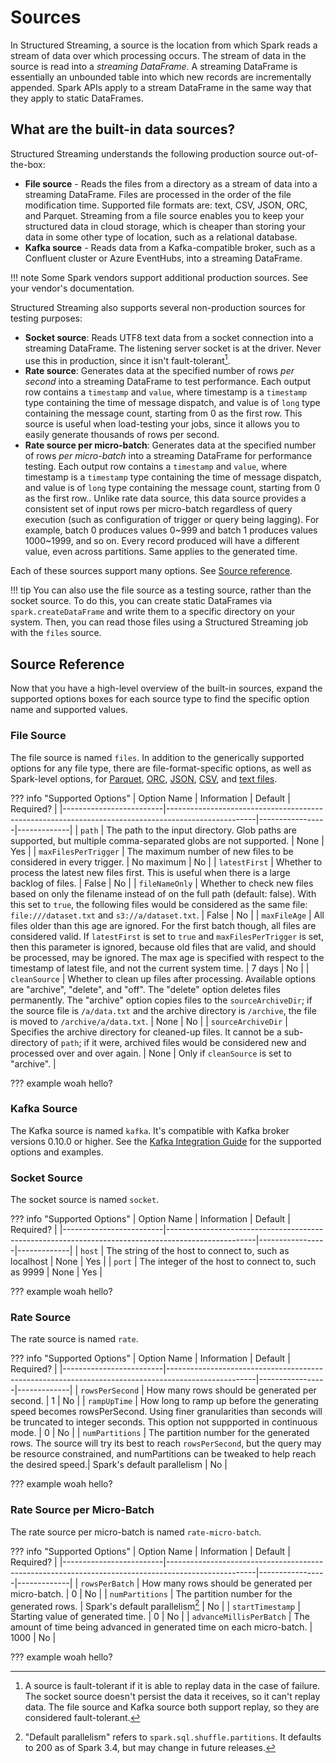 # Sources

In Structured Streaming, a source is the location from which Spark reads a stream of data over which processing occurs. The stream of data in the source is read into a _streaming DataFrame_. A streaming DataFrame is essentially an unbounded table into which new records are incrementally appended. Spark APIs apply to a stream DataFrame in the same way that they apply to static DataFrames. 

## What are the built-in data sources?

Structured Streaming understands the following production source out-of-the-box:

- **File source** - Reads the files from a directory as a stream of data into a streaming DataFrame. Files are processed in the order of the file modification time. Supported file formats are: text, CSV, JSON, ORC, and Parquet. Streaming from a file source enables you to keep your structured data in cloud storage, which is cheaper than storing your data in some other type of location, such as a relational database.
- **Kafka source** - Reads data from a Kafka-compatible broker, such as a Confluent cluster or Azure EventHubs, into a streaming DataFrame.

!!! note
    Some Spark vendors support additional production sources. See your vendor's documentation.

Structured Streaming also supports several non-production sources for testing purposes:

- **Socket source**: Reads UTF8 text data from a socket connection into a streaming DataFrame. The listening server socket is at the driver. Never use this in production, since it isn't fault-tolerant[^1].
- **Rate source**: Generates data at the specified number of rows _per second_ into a streaming DataFrame to test performance. Each output row contains a `timestamp` and `value`, where timestamp is a `timestamp` type containing the time of message dispatch, and value is of `long` type containing the message count, starting from 0 as the first row. This source is useful when load-testing your jobs, since it allows you to easily generate thousands of rows per second.
- **Rate source per micro-batch**: Generates data at the specified number of rows _per micro-batch_ into a streaming DataFrame for performance testing. Each output row contains a `timestamp` and `value`, where timestamp is a `timestamp` type containing the time of message dispatch, and value is of `long` type containing the message count, starting from 0 as the first row.. Unlike rate data source, this data source provides a consistent set of input rows per micro-batch regardless of query execution (such as configuration of trigger or query being lagging). For example, batch 0 produces values 0~999 and batch 1 produces values 1000~1999, and so on. Every record produced will have a different value, even across partitions. Same applies to the generated time.

[^1]:
    A source is fault-tolerant if it is able to replay data in the case of failure. The socket source doesn't persist the data it receives, so it can't replay data. The file source and Kafka source both support replay, so they are considered fault-tolerant.

Each of these sources support many options. See [Source reference](#source-reference). 

<!-- TODO(neil): Link an example here. -->
!!! tip
    You can also use the file source as a testing source, rather than the socket source. To do this, you can create static DataFrames via `spark.createDataFrame` and write them to a specific directory on your system. Then, you can read those files using a Structured Streaming job with the `files` source.

## Source Reference

Now that you have a high-level overview of the built-in sources, expand the supported options boxes for each source type to find the specific option name and supported values.

### File Source

The file source is named `files`. In addition to the generically supported options for any file type, there are file-format-specific options, as well as Spark-level options, for [Parquet](https://spark.apache.org/docs/latest/sql-data-sources-parquet.html), [ORC](https://spark.apache.org/docs/latest/sql-data-sources-orc.html), [JSON](https://spark.apache.org/docs/latest/sql-data-sources-json.html), [CSV](https://spark.apache.org/docs/latest/sql-data-sources-csv.html), and [text files](https://spark.apache.org/docs/latest/sql-data-sources-text.html).

??? info "Supported Options"
    | Option Name             | Information                                                                                        | Default         | Required?   |
    |-------------------------|----------------------------------------------------------------------------------------------------|-----------------|-------------|
    | `path`                  | The path to the input directory. Glob paths are supported, but multiple comma-separated globs are not supported.                                                           | None            | Yes         |
    | `maxFilesPerTrigger`    | The maximum number of new files to be considered in every trigger.                                     | No maximum      | No          |
    | `latestFirst`           | Whether to process the latest new files first. This is useful when there is a large backlog of files.      | False           | No          |
    | `fileNameOnly`          | Whether to check new files based on only the filename instead of on the full path (default: false). With this set to `true`, the following files would be considered as the same file: `file:///dataset.txt` and `s3://a/dataset.txt`.                                                  | False           | No          |
    | `maxFileAge`            | All files older than this age are ignored. For the first batch though, all files are considered valid. If `latestFirst` is set to `true` and `maxFilesPerTrigger` is set, then this parameter is ignored, because old files that are valid, and should be processed, may be ignored. <!-- this previous sentence does not make sense to me - Neil, please review-->The max age is specified with respect to the timestamp of latest file, and not the current system time.                                                                                              | 7 days          | No |
    | `cleanSource`           | Whether to clean up files after processing. Available options are "archive", "delete", and "off". The "delete" option deletes files permanently. The "archive" option copies files to the `sourceArchiveDir`; if the source file is `/a/data.txt` and the archive directory is `/archive`, the file is moved to `/archive/a/data.txt`.                                                       | None | No |
    | `sourceArchiveDir`      | Specifies the archive directory for cleaned-up files. It cannot be a sub-directory of `path`; if it were, archived files would be considered new and processed over and over again.                 | None | Only if `cleanSource` is set to "archive". |


??? example
    woah hello?     <!-- TODO(neil)-->

### Kafka Source

The Kafka source is named `kafka`. It's compatible with Kafka broker versions 0.10.0 or higher. See the [Kafka Integration Guide](https://spark.apache.org/docs/latest/structured-streaming-kafka-integration.html) for the supported options and examples.

### Socket Source

The socket source is named `socket`.

??? info "Supported Options"
    | Option Name             | Information                                                                                        | Default         | Required?   |
    |-------------------------|----------------------------------------------------------------------------------------------------|-----------------|-------------|
    | `host` | The string of the host to connect to, such as localhost | None | Yes |
    | `port` | The integer of the host to connect to, such as 9999 | None | Yes |

??? example
    woah hello?     <!-- TODO(neil)-->

### Rate Source

The rate source is named `rate`.

??? info "Supported Options"
    | Option Name             | Information                                                                                        | Default         | Required?   |
    |-------------------------|----------------------------------------------------------------------------------------------------|-----------------|-------------|
    | `rowsPerSecond` | How many rows should be generated per second. | 1 | No |
    | `rampUpTime` | How long to ramp up before the generating speed becomes rowsPerSecond. Using finer granularities than seconds will be truncated to integer seconds. This option not suppported in continuous mode. | 0 | No |
    | `numPartitions` | The partition number for the generated rows. The source will try its best to reach `rowsPerSecond`, but the query may be resource constrained, and numPartitions can be tweaked to help reach the desired speed.| Spark's default parallelism | No | 
    
??? example
    woah hello?     <!-- TODO(neil)-->

### Rate Source per Micro-Batch

The rate source per micro-batch is named `rate-micro-batch`.

??? info "Supported Options"
    | Option Name             | Information                                                                                        | Default         | Required?   |
    |-------------------------|----------------------------------------------------------------------------------------------------|-----------------|-------------|
    | `rowsPerBatch` |  How many rows should be generated per micro-batch. | 0 | No |
    | `numPartitions` | The partition number for the generated rows. | Spark's default parallelism[^2] | No |
    | `startTimestamp` | Starting value of generated time. | 0 | No |
    | `advanceMillisPerBatch` | The amount of time being advanced in generated time on each micro-batch. | 1000 | No |

[^2]:
    "Default parallelism" refers to `spark.sql.shuffle.partitions`. It defaults to 200 as of Spark 3.4, but may change in future releases.

??? example
    woah hello?     <!-- TODO(neil)-->
